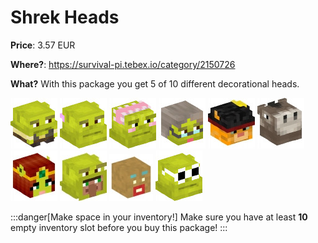 # Shrek Heads

**Price**: 3.57 EUR

**Where?**: https://survival-pi.tebex.io/category/2150726

**What?** With this package you get 5 of 10 different decorational heads.

![3294 ](1c7607031a6125753ad17e4b45ccc8f7609842a4.jpg)
![41130 ](2db03f8187b4cc3748b9d367218979ed80138d50.jpg)
![38149 ](07df36827793a9c6184bfe0f368fea341fb2d78f.jpg)
![53482 ](8d5a61d74470e808832d92d766de9170e6da498c.jpg)
![31755 ](889baf810315d88705358a547f572a9679120cc3.jpg)
![25958 ](34a4755baf699f0df365e996789b83bda3905ade.jpg)
![41129 ](3cd7ad3c9d8b49f69df10caf0e933339834f545f.jpg)
![48826 ](f0adcf6d8b72f12a69fc735545e2f05c215d2f7f.jpg)
![14556 ](223b2c11f6de3aba0fff90b15ddbfdbf612a8952.jpg)
![18144 ](5fbd6aa86029e01c7b75a3c81a9d21f7ba2a97f2.jpg)

:::danger[Make space in your inventory!]
Make sure you have at least **10** empty inventory slot before you buy this package!
:::